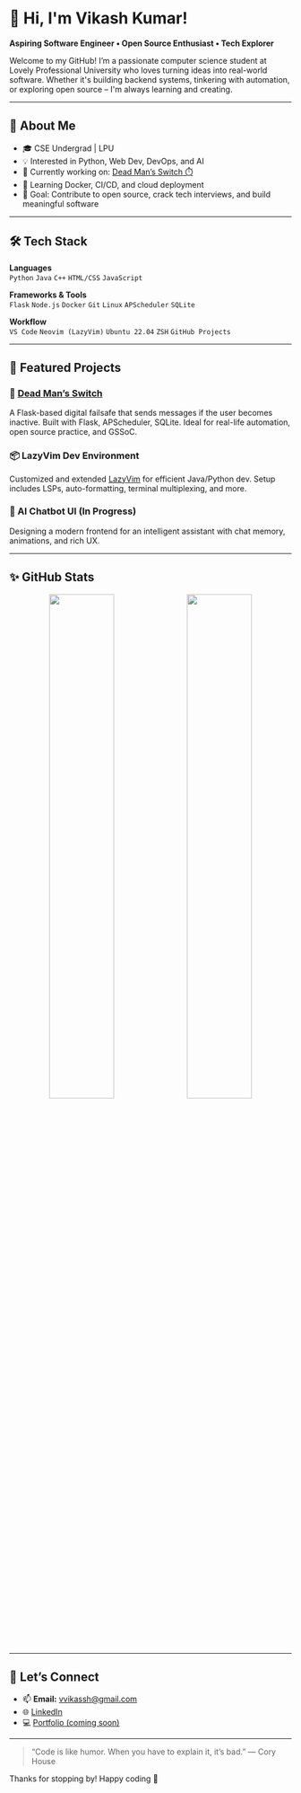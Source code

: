 # 👋 Hi, I'm Vikash Kumar!

**Aspiring Software Engineer • Open Source Enthusiast • Tech Explorer**

Welcome to my GitHub! I’m a passionate computer science student at Lovely Professional University who loves turning ideas into real-world software. Whether it's building backend systems, tinkering with automation, or exploring open source – I'm always learning and creating.

---

## 🚀 About Me

- 🎓 CSE Undergrad | LPU
- 💡 Interested in Python, Web Dev, DevOps, and AI
- 🔧 Currently working on: [Dead Man’s Switch ⏱️](https://github.com/vvikassh/deadman-switch)
- 🌱 Learning Docker, CI/CD, and cloud deployment
- 🎯 Goal: Contribute to open source, crack tech interviews, and build meaningful software

---

## 🛠️ Tech Stack

**Languages**  
`Python` `Java` `C++` `HTML/CSS` `JavaScript`

**Frameworks & Tools**  
`Flask` `Node.js` `Docker` `Git` `Linux` `APScheduler` `SQLite`

**Workflow**  
`VS Code` `Neovim (LazyVim)` `Ubuntu 22.04` `ZSH` `GitHub Projects`

---

## 📌 Featured Projects

### 🔐 [Dead Man’s Switch](https://github.com/vvikassh/deadman-switch)
A Flask-based digital failsafe that sends messages if the user becomes inactive. Built with Flask, APScheduler, SQLite. Ideal for real-life automation, open source practice, and GSSoC.

### 📦 LazyVim Dev Environment
Customized and extended [LazyVim](https://www.lazyvim.org/) for efficient Java/Python dev. Setup includes LSPs, auto-formatting, terminal multiplexing, and more.

### 💬 AI Chatbot UI (In Progress)
Designing a modern frontend for an intelligent assistant with chat memory, animations, and rich UX.

---

## ✨ GitHub Stats

<p align="center">
  <img src="https://github-readme-stats.vercel.app/api?username=vvikassh&show_icons=true&theme=tokyonight" width="48%" />
  <img src="https://github-readme-streak-stats.herokuapp.com?user=vvikassh&theme=tokyonight&hide_border=true" width="48%" />
</p>

---

## 🤝 Let’s Connect

- 📫 **Email:** vvikassh@gmail.com  
- 🌐 [LinkedIn](https://www.linkedin.com/in/vvikassh)  
- 💻 [Portfolio (coming soon)](https://vvikassh.github.io)

---

> “Code is like humor. When you have to explain it, it’s bad.” — Cory House

Thanks for stopping by! Happy coding 🚀
